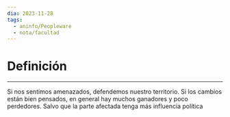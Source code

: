 ```yaml
---
dia: 2023-11-28
tags:
  - aninfo/Peopleware
  - nota/facultad
---
```

# Definición
---
Si nos sentimos amenazados, defendemos nuestro territorio. Si los cambios están bien pensados, en general hay muchos ganadores y poco perdedores. Salvo que la parte afectada tenga más influencia política